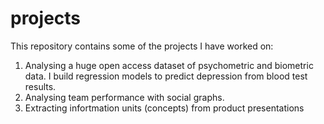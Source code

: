 # projects

This repository contains some of the projects I have worked on:

1. Analysing a huge open access dataset of psychometric and biometric data. I build regression models to predict depression from blood test results.
2. Analysing team performance with social graphs.
3. Extracting infortmation units (concepts) from product presentations

